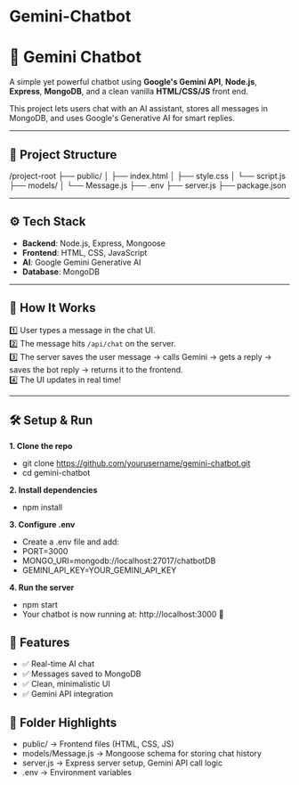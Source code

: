 # Gemini-Chatbot


# 🤖 Gemini Chatbot

A simple yet powerful chatbot using **Google's Gemini API**, **Node.js**, **Express**, **MongoDB**, and a clean vanilla **HTML/CSS/JS** front end.

This project lets users chat with an AI assistant, stores all messages in MongoDB, and uses Google's Generative AI for smart replies.

---

## 📂 Project Structure
/project-root
├── public/
│ ├── index.html
│ ├── style.css
│ └── script.js
├── models/
│ └── Message.js
├── .env
├── server.js
├── package.json



---

## ⚙️ Tech Stack

- **Backend**: Node.js, Express, Mongoose
- **Frontend**: HTML, CSS, JavaScript
- **AI**: Google Gemini Generative AI
- **Database**: MongoDB

---

## 🚀 How It Works

1️⃣ User types a message in the chat UI.  
2️⃣ The message hits `/api/chat` on the server.  
3️⃣ The server saves the user message → calls Gemini → gets a reply → saves the bot reply → returns it to the frontend.  
4️⃣ The UI updates in real time!

---

## 🛠️ Setup & Run

**1. Clone the repo**
- git clone https://github.com/yourusername/gemini-chatbot.git
- cd gemini-chatbot

**2. Install dependencies**
- npm install

**3. Configure .env**
- Create a .env file and add:
- PORT=3000
- MONGO_URI=mongodb://localhost:27017/chatbotDB
- GEMINI_API_KEY=YOUR_GEMINI_API_KEY

**4. Run the server**
- npm start
- Your chatbot is now running at: http://localhost:3000 🚀

 ## 🌈 Features
- ✅ Real-time AI chat
- ✅ Messages saved to MongoDB
- ✅ Clean, minimalistic UI
- ✅ Gemini API integration

## 🧩 Folder Highlights
- public/ → Frontend files (HTML, CSS, JS)
- models/Message.js → Mongoose schema for storing chat history
- server.js → Express server setup, Gemini API call logic
- .env → Environment variables
